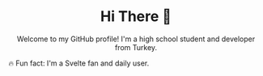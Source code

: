 <h1 align="center">Hi There 👋</h1>

<p align="center">Welcome to my GitHub profile! I'm a high school student and developer from Turkey.</p>

 🔥 Fun fact: I'm a Svelte fan and daily user.

